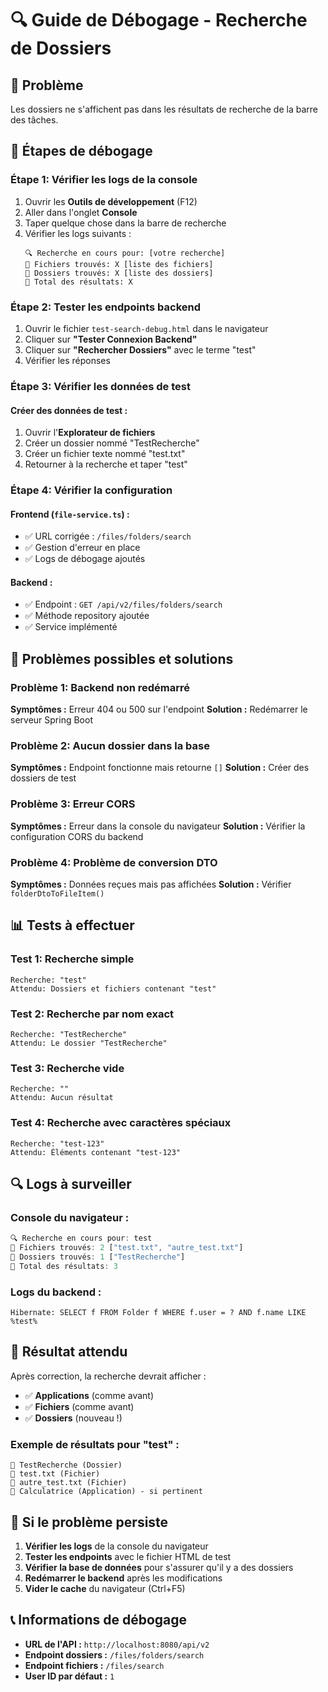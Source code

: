 # 🔍 Guide de Débogage - Recherche de Dossiers

## 🎯 Problème
Les dossiers ne s'affichent pas dans les résultats de recherche de la barre des tâches.

## 🔧 Étapes de débogage

### **Étape 1: Vérifier les logs de la console**

1. Ouvrir les **Outils de développement** (F12)
2. Aller dans l'onglet **Console**
3. Taper quelque chose dans la barre de recherche
4. Vérifier les logs suivants :
   ```
   🔍 Recherche en cours pour: [votre recherche]
   📄 Fichiers trouvés: X [liste des fichiers]
   📁 Dossiers trouvés: X [liste des dossiers]
   🎯 Total des résultats: X
   ```

### **Étape 2: Tester les endpoints backend**

1. Ouvrir le fichier `test-search-debug.html` dans le navigateur
2. Cliquer sur **"Tester Connexion Backend"**
3. Cliquer sur **"Rechercher Dossiers"** avec le terme "test"
4. Vérifier les réponses

### **Étape 3: Vérifier les données de test**

#### **Créer des données de test :**
1. Ouvrir l'**Explorateur de fichiers**
2. Créer un dossier nommé "TestRecherche"
3. Créer un fichier texte nommé "test.txt"
4. Retourner à la recherche et taper "test"

### **Étape 4: Vérifier la configuration**

#### **Frontend (`file-service.ts`) :**
- ✅ URL corrigée : `/files/folders/search`
- ✅ Gestion d'erreur en place
- ✅ Logs de débogage ajoutés

#### **Backend :**
- ✅ Endpoint : `GET /api/v2/files/folders/search`
- ✅ Méthode repository ajoutée
- ✅ Service implémenté

## 🐛 Problèmes possibles et solutions

### **Problème 1: Backend non redémarré**
**Symptômes :** Erreur 404 ou 500 sur l'endpoint
**Solution :** Redémarrer le serveur Spring Boot

### **Problème 2: Aucun dossier dans la base**
**Symptômes :** Endpoint fonctionne mais retourne `[]`
**Solution :** Créer des dossiers de test

### **Problème 3: Erreur CORS**
**Symptômes :** Erreur dans la console du navigateur
**Solution :** Vérifier la configuration CORS du backend

### **Problème 4: Problème de conversion DTO**
**Symptômes :** Données reçues mais pas affichées
**Solution :** Vérifier `folderDtoToFileItem()`

## 📊 Tests à effectuer

### **Test 1: Recherche simple**
```
Recherche: "test"
Attendu: Dossiers et fichiers contenant "test"
```

### **Test 2: Recherche par nom exact**
```
Recherche: "TestRecherche"
Attendu: Le dossier "TestRecherche"
```

### **Test 3: Recherche vide**
```
Recherche: ""
Attendu: Aucun résultat
```

### **Test 4: Recherche avec caractères spéciaux**
```
Recherche: "test-123"
Attendu: Éléments contenant "test-123"
```

## 🔍 Logs à surveiller

### **Console du navigateur :**
```javascript
🔍 Recherche en cours pour: test
📄 Fichiers trouvés: 2 ["test.txt", "autre_test.txt"]
📁 Dossiers trouvés: 1 ["TestRecherche"]
🎯 Total des résultats: 3
```

### **Logs du backend :**
```
Hibernate: SELECT f FROM Folder f WHERE f.user = ? AND f.name LIKE %test%
```

## 🎯 Résultat attendu

Après correction, la recherche devrait afficher :
- ✅ **Applications** (comme avant)
- ✅ **Fichiers** (comme avant)
- ✅ **Dossiers** (nouveau !)

### **Exemple de résultats pour "test" :**
```
📁 TestRecherche (Dossier)
📄 test.txt (Fichier)
📄 autre_test.txt (Fichier)
🧮 Calculatrice (Application) - si pertinent
```

## 🚨 Si le problème persiste

1. **Vérifier les logs** de la console du navigateur
2. **Tester les endpoints** avec le fichier HTML de test
3. **Vérifier la base de données** pour s'assurer qu'il y a des dossiers
4. **Redémarrer le backend** après les modifications
5. **Vider le cache** du navigateur (Ctrl+F5)

## 📞 Informations de débogage

- **URL de l'API :** `http://localhost:8080/api/v2`
- **Endpoint dossiers :** `/files/folders/search`
- **Endpoint fichiers :** `/files/search`
- **User ID par défaut :** `1` 